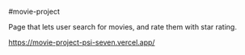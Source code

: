 #movie-project

Page that lets user search for movies, and rate them with star rating.

https://movie-project-psi-seven.vercel.app/
